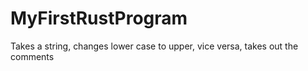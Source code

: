# MyFirstRustProgram
Takes a string, changes lower case to upper, vice versa, takes out the comments
